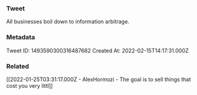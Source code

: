 ### Tweet
All businesses boil down to information arbitrage.

### Metadata
Tweet ID: 1493590300316487682
Created At: 2022-02-15T14:17:31.000Z

### Related
[[2022-01-25T03:31:17.000Z - AlexHormozi - The goal is to sell things that cost you very littl]]

